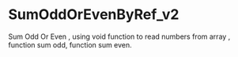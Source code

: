 # SumOddOrEvenByRef_v2
Sum Odd Or Even , using void function to read numbers from array , function sum odd, function sum even.
